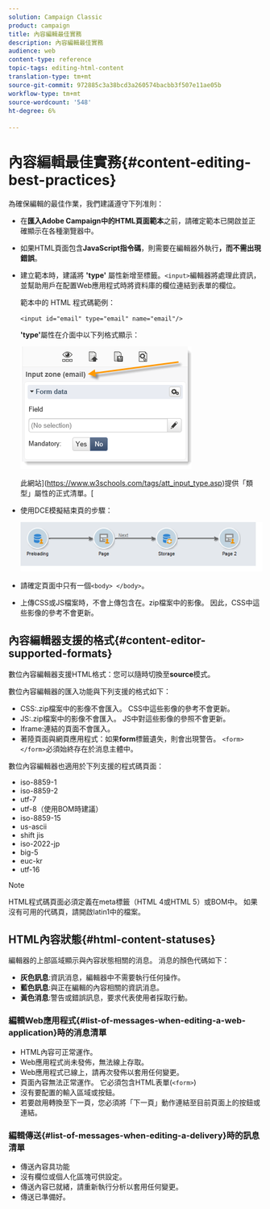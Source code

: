 ```yaml
---
solution: Campaign Classic
product: campaign
title: 內容編輯最佳實務
description: 內容編輯最佳實務
audience: web
content-type: reference
topic-tags: editing-html-content
translation-type: tm+mt
source-git-commit: 972885c3a38bcd3a260574bacbb3f507e11ae05b
workflow-type: tm+mt
source-wordcount: '548'
ht-degree: 6%

---
```



# 內容編輯最佳實務{#content-editing-best-practices}

為確保編輯的最佳作業，我們建議遵守下列准則：

* 在&#x200B;**匯入Adobe Campaign中的HTML頁面範本**&#x200B;之前，請確定範本已開啟並正確顯示在各種瀏覽器中。
* 如果HTML頁面包含&#x200B;**JavaScript指令碼**，則需要在編輯器外執行&#x200B;**，而不需出現錯誤**。
* 建立範本時，建議將 **&#39;type&#39;** 屬性新增至標籤。`<input>`編輯器將處理此資訊，並幫助用戶在配置Web應用程式時將資料庫的欄位連結到表單的欄位。

   範本中的 HTML 程式碼範例：

   ```
   <input id="email" type="email" name="email"/>
   ```

   **&#39;type&#39;**&#x200B;屬性在介面中以下列格式顯示：

   ![](assets/dce_sidebar_inputtypechanges.png)

   此網站](https://www.w3schools.com/tags/att_input_type.asp)提供「類型」屬性的正式清單。[

* 使用DCE模擬結束頁的步驟：

   ![](assets/dce_enchainement.png)

* 請確定頁面中只有一個`<body> </body>`。
* 上傳CSS或JS檔案時，不會上傳包含在。zip檔案中的影像。 因此，CSS中這些影像的參考不會更新。

## 內容編輯器支援的格式{#content-editor-supported-formats}

數位內容編輯器支援HTML格式：您可以隨時切換至&#x200B;**source**&#x200B;模式。

數位內容編輯器的匯入功能與下列支援的格式如下：

* CSS:.zip檔案中的影像不會匯入。 CSS中這些影像的參考不會更新。
* JS:.zip檔案中的影像不會匯入。 JS中對這些影像的參照不會更新。
* Iframe:連結的頁面不會匯入。
* 著陸頁面與網頁應用程式：如果&#x200B;**form**&#x200B;標籤遺失，則會出現警告。 `<form> </form>`必須始終存在於消息主體中。

數位內容編輯器也適用於下列支援的程式碼頁面：

* iso-8859-1
* iso-8859-2
* utf-7
* utf-8（使用BOM時建議）
* iso-8859-15
* us-ascii
* shift jis
* iso-2022-jp
* big-5
* euc-kr
* utf-16

>[!NOTE]
>
>HTML程式碼頁面必須定義在meta標籤（HTML 4或HTML 5）或BOM中。 如果沒有可用的代碼頁，請開啟latin1中的檔案。

## HTML內容狀態{#html-content-statuses}

編輯器的上部區域顯示與內容狀態相關的消息。 消息的顏色代碼如下：

* **灰色訊息**:資訊消息，編輯器中不需要執行任何操作。
* **藍色訊息**:與正在編輯的內容相關的資訊消息。
* **黃色消息**:警告或錯誤訊息，要求代表使用者採取行動。

### 編輯Web應用程式{#list-of-messages-when-editing-a-web-application}時的消息清單

* HTML內容可正常運作。
* Web應用程式尚未發佈，無法線上存取。
* Web應用程式已線上，請再次發佈以套用任何變更。
* 頁面內容無法正常運作。 它必須包含HTML表單(`<form>`)
* 沒有要配置的輸入區域或按鈕。
* 若要啟用轉換至下一頁，您必須將「下一頁」動作連結至目前頁面上的按鈕或連結。

### 編輯傳送{#list-of-messages-when-editing-a-delivery}時的訊息清單

* 傳送內容具功能
* 沒有欄位或個人化區塊可供設定。
* 傳送內容已就緒，請重新執行分析以套用任何變更。
* 傳送已準備好。

